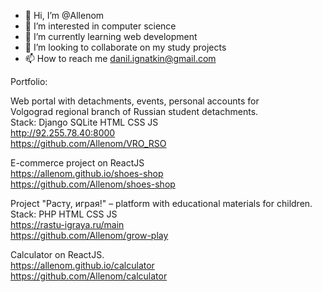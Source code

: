 - 👋 Hi, I’m @Allenom
- 👀 I’m interested in computer science
- 🌱 I’m currently learning web development
- 💞️ I’m looking to collaborate on my study projects
- 📫 How to reach me danil.ignatkin@gmail.com  


Portfolio:  

Web portal with detachments, events, personal accounts for  
Volgograd regional branch of Russian student detachments.  
Stack: Django SQLite HTML CSS JS  
http://92.255.78.40:8000  
https://github.com/Allenom/VRO_RSO  


E-commerce project on ReactJS  
https://allenom.github.io/shoes-shop  
https://github.com/Allenom/shoes-shop  

Project "Расту, играя!" – platform with educational materials for children.  
Stack: PHP HTML CSS JS  
https://rastu-igraya.ru/main  
https://github.com/Allenom/grow-play  

Calculator on ReactJS.  
https://allenom.github.io/calculator  
https://github.com/Allenom/calculator  

<!---
Portfolio.


Django app:

http://92.255.78.40:8000

Wordpress elementor:

https://co76799.tmweb.ru

Wordpress:

https://pw1115968.sprint.1t.ru/

Wordpress + HTML + CSS (on snipets):

https://iw1115968.sprint.1t.ru


HTML+CSS:

HTML_CSS_projects repository on this GIT
--->
<!---
Allenom/Allenom is a ✨ special ✨ repository because its `README.md` (this file) appears on your GitHub profile.
You can click the Preview link to take a look at your changes.
--->
